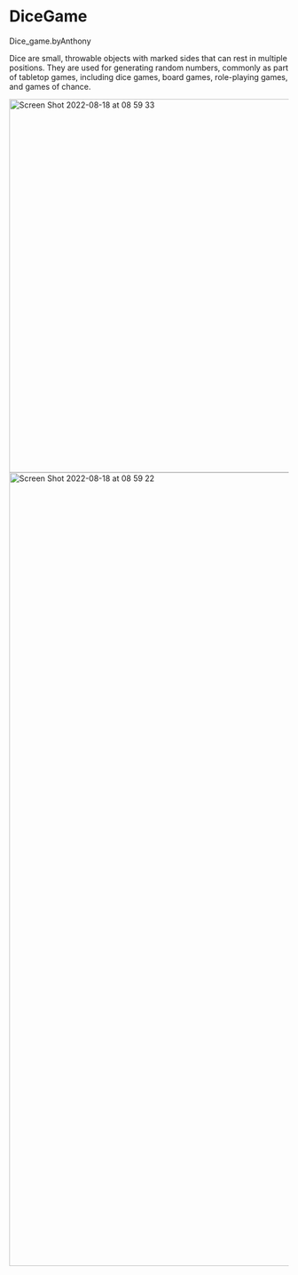 # DiceGame
Dice_game.byAnthony

Dice are small, throwable objects with marked sides that can rest in multiple positions. They are used for generating random numbers, commonly as part of tabletop games, including dice games, board games, role-playing games, and games of chance.

<img width="672" alt="Screen Shot 2022-08-18 at 08 59 33" src="https://user-images.githubusercontent.com/102682991/185324671-69b058a3-4a87-4f9b-a6f4-30f970386983.png">
<img width="1428" alt="Screen Shot 2022-08-18 at 08 59 22" src="https://user-images.githubusercontent.com/102682991/185324882-4189118e-0374-45ab-b33e-56d02de63571.png">
